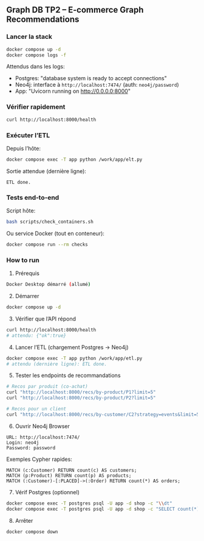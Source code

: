 ## Graph DB TP2 – E‑commerce Graph Recommendations

### Lancer la stack

```bash
docker compose up -d
docker compose logs -f
```

Attendus dans les logs:
- Postgres: "database system is ready to accept connections"
- Neo4j: interface à `http://localhost:7474/` (auth: `neo4j/password`)
- App: "Uvicorn running on http://0.0.0.0:8000"

### Vérifier rapidement

```bash
curl http://localhost:8000/health
```

### Exécuter l’ETL

Depuis l’hôte:

```bash
docker compose exec -T app python /work/app/elt.py
```

Sortie attendue (dernière ligne):

```
ETL done.
```

### Tests end‑to‑end

Script hôte:

```bash
bash scripts/check_containers.sh
```

Ou service Docker (tout en conteneur):

```bash
docker compose run --rm checks
```


### How to run

1) Prérequis

```bash
Docker Desktop démarré (allumé)
```

2) Démarrer

```bash
docker compose up -d
```

3) Vérifier que l’API répond

```bash
curl http://localhost:8000/health
# attendu: {"ok":true}
```

4) Lancer l’ETL (chargement Postgres → Neo4j)

```bash
docker compose exec -T app python /work/app/etl.py
# attendu (dernière ligne): ETL done.
```

5) Tester les endpoints de recommandations

```bash
# Recos par produit (co-achat)
curl "http://localhost:8000/recs/by-product/P1?limit=5"
curl "http://localhost:8000/recs/by-product/P2?limit=5"

# Recos pour un client
curl "http://localhost:8000/recs/by-customer/C2?strategy=events&limit=5"
```

6) Ouvrir Neo4j Browser

```text
URL: http://localhost:7474/
Login: neo4j
Password: password
```

Exemples Cypher rapides:

```cypher
MATCH (c:Customer) RETURN count(c) AS customers;
MATCH (p:Product) RETURN count(p) AS products;
MATCH (:Customer)-[:PLACED]->(:Order) RETURN count(*) AS orders;
```

7) Vérif Postgres (optionnel)

```bash
docker compose exec -T postgres psql -U app -d shop -c "\\dt"
docker compose exec -T postgres psql -U app -d shop -c "SELECT count(*) FROM customers;"
```

8) Arrêter

```bash
docker compose down
```


